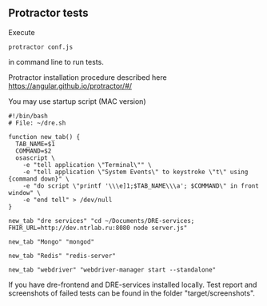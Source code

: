 ## Protractor tests

Execute
```
protractor conf.js
```
in command line to run tests.

Protractor installation procedure described here https://angular.github.io/protractor/#/

You may use startup script (MAC version)
```
#!/bin/bash
# File: ~/dre.sh

function new_tab() {
  TAB_NAME=$1
  COMMAND=$2
  osascript \
    -e "tell application \"Terminal\"" \
    -e "tell application \"System Events\" to keystroke \"t\" using {command down}" \
    -e "do script \"printf '\\\e]1;$TAB_NAME\\\a'; $COMMAND\" in front window" \
    -e "end tell" > /dev/null
}

new_tab "dre services" "cd ~/Documents/DRE-services; FHIR_URL=http://dev.ntrlab.ru:8080 node server.js"

new_tab "Mongo" "mongod"

new_tab "Redis" "redis-server"

new_tab "webdriver" "webdriver-manager start --standalone"
```
If you have dre-frontend and DRE-services installed locally.
Test report and screenshots of failed tests can be found in the folder "target/screenshots".